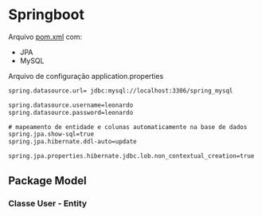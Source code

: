 # Springboot

Arquivo [pom.xml](./pom.xml) com:

- JPA
- MySQL

Arquivo de configuração application.properties

```txt
spring.datasource.url= jdbc:mysql://localhost:3306/spring_mysql

spring.datasource.username=leonardo
spring.datasource.password=leonardo

# mapeamento de entidade e colunas automaticamente na base de dados
spring.jpa.show-sql=true
spring.jpa.hibernate.ddl-auto=update

spring.jpa.properties.hibernate.jdbc.lob.non_contextual_creation=true
```

## Package Model

### Classe User - Entity
